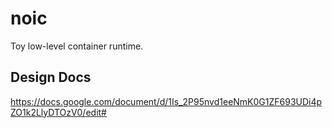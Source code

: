 # noic

Toy low-level container runtime.

## Design Docs

https://docs.google.com/document/d/1Is_2P95nvd1eeNmK0G1ZF693UDi4pZO1k2LlyDTOzV0/edit#
